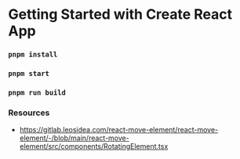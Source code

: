 
# Getting Started with Create React App
### `pnpm install`
### `pnpm start`
### `pnpm run build`


### Resources
 - https://gitlab.leosidea.com/react-move-element/react-move-element/-/blob/main/react-move-element/src/components/RotatingElement.tsx